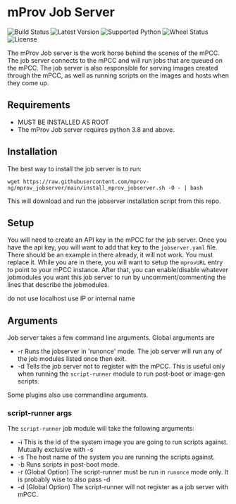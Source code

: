 # mProv Job Server
![Build Status](https://img.shields.io/github/actions/workflow/status/mprov-ng/mprov_jobserver/ci_build.yml?style=plastic)
![Latest Version](https://img.shields.io/pypi/v/mprov-jobserver.svg)
![Supported Python](https://img.shields.io/pypi/pyversions/mprov-jobserver.svg)
![Wheel Status](https://img.shields.io/pypi/wheel/mprov-jobserver.svg)
![License](https://img.shields.io/pypi/l/mprov-jobserver.svg)

The mProv Job server is the work horse behind the scenes of the mPCC.  The job server connects to the mPCC and will run jobs that are queued on the mPCC.  The job server is also responsible for serving images created through the mPCC, as well as running scripts on the images and hosts when they come up.

## Requirements

- MUST BE INSTALLED AS ROOT 
- The mProv Job server requires python 3.8 and above.  

## Installation
The best way to install the job server is to run:
```
wget https://raw.githubusercontent.com/mprov-ng/mprov_jobserver/main/install_mprov_jobserver.sh -O - | bash
```

This will download and run the jobserver installation script from this repo.


## Setup
You will need to create an API key in the mPCC for the job server.  Once you have the api key, you will want to add that key to the `jobserver.yaml` file.  There should be an example in there already, it will not work.  You must replace it.  While you are in there, you will want to setup the `mprovURL` entry to point to your mPCC instance.  After that, you can enable/disable whatever jobmodules you want this job server to run by uncomment/commenting the lines that describe the jobmodules.

do not use localhost use IP or internal name 

## Arguments
Job server takes a few command line arguments.  Global arguments are

- -r Runs the jobserver in 'runonce' mode.  The job server will run any of the job modules listed once then exit.
- -d Tells the job server not to register with the mPCC.  This is useful only when running the `script-runner` module to run post-boot or image-gen scripts.

Some plugins also use commandline arguments.

### script-runner args
The `script-runner` job module will take the following arguments:
- -i <systemimage-ID> This is the id of the system image you are going to run scripts against.  Mutually exclusive with -s
- -s <system-hostname> The host name of the system you are running the scripts against.
- -b     Runs scripts in post-boot mode.
- -r (Global Option) The script-runner must be run in `runonce` mode only.  It is probably wise to also pass -d
- -d (Global Option) The script-runner will not register as a job server with mPCC.
